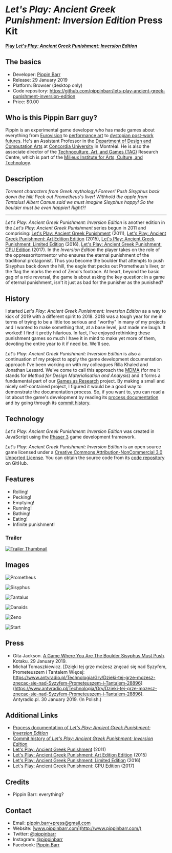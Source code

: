 # _Let's Play: Ancient Greek Punishment: Inversion Edition_ Press Kit

#### [Play _Let's Play: Ancient Greek Punishment: Inversion Edition_](https://pippinbarr.github.io/lets-play-ancient-greek-punishment-inversion-edition)

## The basics

* Developer: [Pippin Barr](http://www.pippinbarr.com/)
* Release: 29 January 2019
* Platform: Browser (desktop only)
* Code repository: https://github.com/pippinbarr/lets-play-ancient-greek-punishment-inversion-edition
* Price: $0.00

## Who is this Pippin Barr guy?

Pippin is an experimental game developer who has made games about everything from [Eurovision](http://www.pippinbarr.com/2012/03/27/epic-sax-game/) to [performance art](http://www.pippinbarr.com/2011/09/14/the-artist-is-present/) to [dystopian post-work futures](http://www.pippinbarr.com/games/2017/07/03/it-is-as-if-you-were-doing-work.html). He's an Assistant Professor in the [Department of Design and Computation Arts](http://www.concordia.ca/finearts/design.html) at [Concordia University](http://www.concordia.ca/) in Montréal. He is also the associate director of the [Technoculture, Art, and Games (TAG)](http://tag.hexagram.ca/) Research Centre, which is part of the [Milieux Institute for Arts, Culture, and Technology](http://milieux.concordia.ca/).

## Description

_Torment characters from Greek mythology! Forever! Push Sisyphus back down the hill! Peck out Prometheus's liver! Withhold the apple from Tantalus! Albert Camus said we must imagine Sisyphus happy! So the boulder must be even happier! Right?!_

---

_Let's Play: Ancient Greek Punishment: Inversion Edition_ is another edition in the _Let's Play: Ancient Greek Punishment_ series begun in 2011 and comprising: [Let's Play: Ancient Greek Punishment](http://www.pippinbarr.com/games/letsplayancientgreekpunishment/LetsPlayAncientGreekPunishment.html) (2011), [Let's Play: Ancient Greek Punishment: Art Edition Edition](http://www.pippinbarr.com/games/letsplayletsplayancientgreekpunishmentarteditionedition/) (2015), [Let's Play: Ancient Greek Punishment: Limited Edition](http://www.pippinbarr.com/games/letsplayancientgreekpunishmentlimitededition/) (2016), [Let's Play: Ancient Greek Punishment: CPU Edition](http://pippinbarr.github.io/letsplayancientgreekpunishmentcpuedition/) (2017). In the _Inversion Edition_ the player takes on the role of the oppressor/tormentor who ensures the eternal punishment of the traditional protagonist. Thus you become the boulder that attempts to push Sisyphus back down the hill, the eagle that pecks out Prometheus's liver, or the flag the marks the end of Zeno's footrace. At heart, beyond the basic gag of a role reversal, the game is about asking the key question: in a game of eternal punishment, isn't it just as bad for the punisher as the punished?

## History

I started _Let's Play: Ancient Greek Punishment: Inversion Edition_ as a way to kick of 2019 with a different spirit to 2018. 2018 was a tough year for me in terms of trying to be a little too serious and "worthy" in many of my projects and I wanted to make something that, at a base level, just made me laugh. It worked! I find it pretty hilarious. In fact, I've enjoyed rethinking these punishment games so much I have it in mind to make yet more of them, devoting the entire year to it if need be. We'll see.

_Let's Play: Ancient Greek Punishment: Inversion Edition_ is also a continuation of my project to apply the game development documentation approach I've been working on with my colleagues Rilla Khaled and Jonathan Lessard. We've come to call this approach the [MDMA](http://www.gamesasresearch.com/mdma) (for me it stands for _Method for Design Materialisation and Analysis_) and it forms a fundamental part of our [Games as Research](http://www.gamesasresearch.com/) project. By making a small and nicely self-contained project, I figured it would be a good way to demonstrate the documentation process. So, if you want to, you can read a lot about the game's development by reading its [process documentation](https://github.com/pippinbarr/lets-play-ancient-greek-punishment-inversion-edition/blob/master/process/README.md) and by going through its [commit history](https://github.com/pippinbarr/lets-play-ancient-greek-punishment-inversion-edition/commits/master).

## Technology

_Let's Play: Ancient Greek Punishment: Inversion Edition_ was created in JavaScript using the [Phaser 3](https://phaser.io/) game development framework.

_Let's Play: Ancient Greek Punishment: Inversion Edition_ is an open source game licensed under a [Creative Commons Attribution-NonCommercial 3.0 Unported License](http://creativecommons.org/licenses/by-nc/3.0/). You can obtain the source code from its [code repository](https://github.com/pippinbarr/lets-play-ancient-greek-punishment-inversion-edition) on GitHub.

## Features

- Rolling!
- Pecking!
- Emptying!
- Running!
- Bathing!
- Eating!
- Infinite punishment!

### Trailer

[![Trailer Thumbnail](https://img.youtube.com/vi/shq6kG8KdNU/0.jpg)](https://www.youtube.com/watch?v=shq6kG8KdNU)

## Images

![Prometheus](images/prometheus.png)

![Sisyphus](images/sisyphus.png)

![Tantalus](images/tantalus.png)

![Danaids](images/danaids.png)

![Zeno](images/zeno.png)

![Start](images/press/start.png)

## Press

- Gita Jackson. [A Game Where You Are The Boulder Sisyphus Must Push](https://kotaku.com/a-game-where-you-are-the-boulder-sisyphus-must-push-1832165226). Kotaku. 29 January 2019.
- Michał Tomaszkiewicz. [Dzięki tej grze możesz znęcać się nad Syzyfem, Prometeuszem i Tantalem
Więcej: https://www.antyradio.pl/Technologia/Gry/Dzieki-tej-grze-mozesz-znecac-sie-nad-Syzyfem-Prometeuszem-i-Tantalem-28896](https://www.antyradio.pl/Technologia/Gry/Dzieki-tej-grze-mozesz-znecac-sie-nad-Syzyfem-Prometeuszem-i-Tantalem-28896). Antyradio.pl. 30 January 2019. (In Polish.)

## Additional Links

- [Process documentation of _Let's Play: Ancient Greek Punishment: Inversion Edition_](https://github.com/pippinbarr/lets-play-ancient-greek-punishment-inversion-edition/blob/master/process/README.md)
- [Commit history of _Let's Play: Ancient Greek Punishment: Inversion Edition_](https://github.com/pippinbarr/lets-play-ancient-greek-punishment-inversion-edition/commits/master)
- [Let's Play: Ancient Greek Punishment](http://www.pippinbarr.com/games/letsplayancientgreekpunishment/LetsPlayAncientGreekPunishment.html) (2011)
- [Let's Play: Ancient Greek Punishment: Art Edition Edition](http://www.pippinbarr.com/games/letsplayletsplayancientgreekpunishmentarteditionedition/) (2015)
- [Let's Play: Ancient Greek Punishment: Limited Edition](http://www.pippinbarr.com/games/letsplayancientgreekpunishmentlimitededition/) (2016)
- [Let's Play: Ancient Greek Punishment: CPU Edition](http://pippinbarr.github.io/letsplayancientgreekpunishmentcpuedition/) (2017)

## Credits

* Pippin Barr: everything?

## Contact

* Email: [pippin.barr+press@gmail.com](mailto:pippin.barr+press@gmail.com)
* Website: [www.pippinbarr.com](http://www.pippinbarr.com/)
* Twitter: [@pippinbarr](https://www.twitter.com/pippinbarr)
* Instagram: [@pippinbarr](https://www.instagram.com/pippinbarr)
* Facebook: [Pippin Barr](http://www.facebook.com/pippin.barr)
